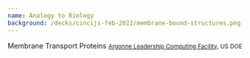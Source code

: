 ```yaml
---
name: Analogy to Biology
background: /decks/cincijs-feb-2022/membrane-bound-structures.png
---
```


Membrane Transport Proteins <small><a href="https://www.alcf.anl.gov/science/projects/free-energy-landscapes-membrane-transport-proteins-0">Argonne Leadership Computing Facility</a>, US DOE</small>

